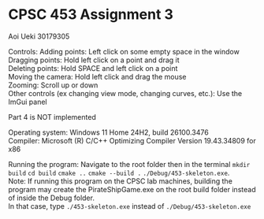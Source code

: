 # CPSC 453 Assignment 3
Aoi Ueki 30179305

Controls:
Adding points: Left click on some empty space in the window  
Dragging points: Hold left click on a point and drag it  
Deleting points: Hold SPACE and left click on a point  
Moving the camera: Hold left click and drag the mouse  
Zooming: Scroll up or down  
Other controls (ex changing view mode, changing curves, etc.): Use the ImGui panel

Part 4 is NOT implemented

Operating system: Windows 11 Home 24H2, build 26100.3476  
Compiler: Microsoft (R) C/C++ Optimizing Compiler Version 19.43.34809 for x86

Running the program:
Navigate to the root folder then in the terminal `mkdir build` `cd build` `cmake ..` `cmake --build .` `./Debug/453-skeleton.exe`.  
Note: If running this program on the CPSC lab machines, building the program may create the PirateShipGame.exe on the root build folder instead of inside the Debug folder.  
In that case, type `./453-skeleton.exe` instead of `./Debug/453-skeleton.exe`
